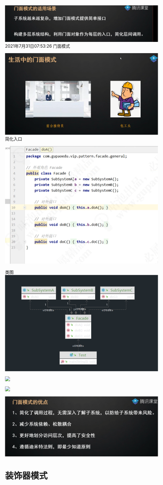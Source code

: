 ![](../images/UwXmHX.png)
2021年7月31日07:53:26
门面模式


![](../images/S807Lc.png)
简化入口

![](../images/HdKcXu.png)

类图
![](../images/5Niu0O.png)

![](../images/vuznVL.png)

![](../images/nsqdKc.png)

![](../images/HIvPE3.png)

# 装饰器模式
